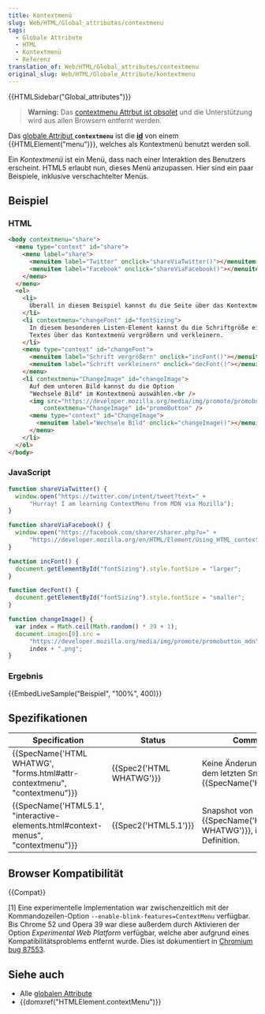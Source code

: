 ```yaml
---
title: Kontextmenü
slug: Web/HTML/Global_attributes/contextmenu
tags:
  - Globale Attribute
  - HTML
  - Kontextmenü
  - Referenz
translation_of: Web/HTML/Global_attributes/contextmenu
original_slug: Web/HTML/Globale_Attribute/kontextmenu
---
```

{{HTMLSidebar("Global_attributes")}}

> **Warning:** Das [contextmenu Attrbut ist obsolet](https://html.spec.whatwg.org/multipage/obsolete.html#attr-contextmenu) und die Unterstützung wird aus allen Browsern entfernt werden.

Das [globale Attribut ](/de/docs/Web/HTML/Global_attributes)**`contextmenu`** ist die [**id**](/de/docs/Web/HTML/Global_attributes/id) von einem {{HTMLElement("menu")}}, welches als Kontextmenü benutzt werden soll.

Ein _Kontextmenü_ ist ein Menü, dass nach einer Interaktion des Benutzers erscheint. HTML5 erlaubt nun, dieses Menü anzupassen. Hier sind ein paar Beispiele, inklusive verschachtelter Menüs.

## Beispiel

### HTML

```html
<body contextmenu="share">
  <menu type="context" id="share">
    <menu label="share">
      <menuitem label="Twitter" onclick="shareViaTwitter()"></menuitem>
      <menuitem label="Facebook" onclick="shareViaFacebook()"></menuitem>
    </menu>
  </menu>
  <ol>
    <li>
      Überall in diesem Beispiel kannst du die Seite über das Kontextmenü auf Twitter und Facebook teilen.
    </li>
    <li contextmenu="changeFont" id="fontSizing">
      In diesem besonderen Listen-Element kannst du die Schriftgröße eines
      Textes über das Kontextmenü vergrößern und verkleinern.
    </li>
    <menu type="context" id="changeFont">
      <menuitem label="Schrift vergrößern" onclick="incFont()"></menuitem>
      <menuitem label="Schrift verkleinern" onclick="decFont()"></menuitem>
    </menu>
    <li contextmenu="ChangeImage" id="changeImage">
      Auf dem unteren Bild kannst du die Option
      "Wechsele Bild" im Kontextmenü auswählen.<br />
      <img src="https://developer.mozilla.org/media/img/promote/promobutton_mdn5.png"
          contextmenu="ChangeImage" id="promoButton" />
      <menu type="context" id="ChangeImage">
        <menuitem label="Wechsele Bild" onclick="changeImage()"></menuitem>
      </menu>
    </li>
  </ol>
</body>
```

### JavaScript

```js
function shareViaTwitter() {
  window.open("https://twitter.com/intent/tweet?text=" +
      "Hurray! I am learning ContextMenu from MDN via Mozilla");
}

function shareViaFacebook() {
  window.open("https://facebook.com/sharer/sharer.php?u=" +
      "https://developer.mozilla.org/en/HTML/Element/Using_HTML_context_menus");
}

function incFont() {
  document.getElementById("fontSizing").style.fontSize = "larger";
}

function decFont() {
  document.getElementById("fontSizing").style.fontSize = "smaller";
}

function changeImage() {
  var index = Math.ceil(Math.random() * 39 + 1);
  document.images[0].src =
      "https://developer.mozilla.org/media/img/promote/promobutton_mdn" +
      index + ".png";
}
```

### Ergebnis

{{EmbedLiveSample("Beispiel", "100%", 400)}}

## Spezifikationen

| Specification                                                                                                | Status                           | Comment                                                                      |
| ------------------------------------------------------------------------------------------------------------ | -------------------------------- | ---------------------------------------------------------------------------- |
| {{SpecName('HTML WHATWG', "forms.html#attr-contextmenu", "contextmenu")}}             | {{Spec2('HTML WHATWG')}} | Keine Änderungen seit dem letzten Snapshot, {{SpecName('HTML5.1')}} |
| {{SpecName('HTML5.1', "interactive-elements.html#context-menus", "contextmenu")}} | {{Spec2('HTML5.1')}}     | Snapshot von {{SpecName('HTML WHATWG')}}, initiale Definition.      |

## Browser Kompatibilität

{{Compat}}

\[1] Eine experimentelle Implementation war zwischenzeitlich mit der Kommandozeilen-Option `--enable-blink-features=ContextMenu` verfügbar. Bis Chrome 52 und Opera 39 war diese außerdem durch Aktivieren der Option _Experimental Web Platform_ verfügbar, welche aber aufgrund eines Kompatibilitätsproblems entfernt wurde. Dies ist dokumentiert in [Chromium bug 87553](https://bugs.chromium.org/p/chromium/issues/detail?id=87553).

## Siehe auch

- Alle [globalen Attribute](/de/docs/Web/HTML/Global_attributes)
- {{domxref("HTMLElement.contextMenu")}}
